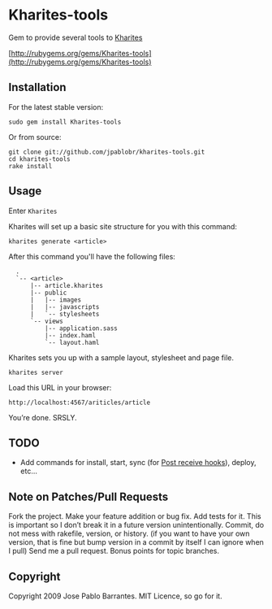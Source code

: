 # Kharites-tools

Gem to provide several tools to [Kharites](http://github.com/jpablobr/kharites)

[http://rubygems.org/gems/Kharites-tools](http://rubygems.org/gems/Kharites-tools)

## Installation ##

For the latest stable version:

    sudo gem install Kharites-tools

Or from source:

    git clone git://github.com/jpablobr/kharites-tools.git
    cd kharites-tools
    rake install

## Usage ##

Enter `Kharites`

Kharites will set up a basic site structure for you with this command:

    kharites generate <article>

After this command you'll have the following files:

      .
      `-- <article>
          |-- article.kharites
          |-- public
          |   |-- images
          |   |-- javascripts
          |   `-- stylesheets
          `-- views
              |-- application.sass
              |-- index.haml
              `-- layout.haml

Kharites sets you up with a sample layout, stylesheet and page file. 

    kharites server

Load this URL in your browser:

    http://localhost:4567/ariticles/article

You’re done. SRSLY.

## TODO ##

   * Add commands for install, start, sync (for [Post receive hooks](http://github.com/guides/post-receive-hooks)), deploy, etc...

## Note on Patches/Pull Requests ##

Fork the project.
Make your feature addition or bug fix.
Add tests for it. This is important so I don’t break it in a future version unintentionally.
Commit, do not mess with rakefile, version, or history. (if you want to have your own version, that is fine but bump version in a commit by itself I can ignore when I pull)
Send me a pull request. Bonus points for topic branches.

## Copyright ##

Copyright 2009 Jose Pablo Barrantes. MIT Licence, so go for it.

